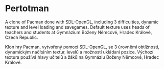Pertotman
=========
A clone of Pacman done with SDL-OpenGL, including 3 difficulties, dynamic texture and level loading and savegames.
Default texture uses heads of teachers and students at Gymnázium Boženy Němcové, Hradec Králové, Czech Republic.

Klon hry Pacman, vytvořený pomocí SDL-OpenGL, se 3 úrovněmi obtížnosti, dynamickým načítáním textur, levelů a možností ukládaní pozice. Výchozí textura používá hlavy učitelů a žáků na Gymnáziu Boženy Němcové, Hradec Králové.
